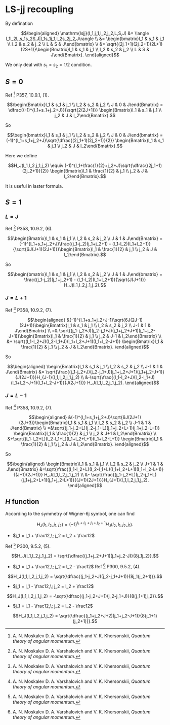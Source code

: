 # LS-jj recoupling

By defination
```math
\begin{aligned}
\mathrm{lsjj}(l_1,j_1,l_2,j_2,L,S,J) &= \langle l_1l_2L,s_1s_2S,J|l_1s_1j_1,l_2s_2j_2,J\rangle \\
&= \begin{bmatrix}l_1 & s_1 & j_1 \\ l_2 & s_2 & j_2 \\ L & S & J\end{bmatrix} \\
&= \sqrt{(2j_1+1)(2j_2+1)(2L+1)(2S+1)}\begin{Bmatrix}l_1 & s_1 & j_1 \\ l_2 & s_2 & j_2 \\ L & S & J\end{Bmatrix}.
\end{aligned}
```
We only deal with $s_1 = s_2 = 1/2$ condition.

## $S = 0$

Ref [^1] P357, 10.9.1, (1).
```math
\begin{Bmatrix}l_1 & s_1 & j_1 \\ l_2 & s_2 & j_2 \\ J & 0 & J\end{Bmatrix} = \dfrac{(-1)^{l_1+s_1+j_2+J}}{\sqrt{2(2J+1)}} \begin{Bmatrix}l_1 & s_1 & j_1 \\ j_2 & J & l_2\end{Bmatrix}.
```
So
```math
\begin{bmatrix}l_1 & s_1 & j_1 \\ l_2 & s_2 & j_2 \\ J & 0 & J\end{bmatrix} = (-1)^{l_1+s_1+j_2+J}\sqrt{\dfrac{(2j_1+1)(2j_2+1)}{2}} \begin{Bmatrix}l_1 & s_1 & j_1 \\ j_2 & J & l_2\end{Bmatrix}.
```

Here we define
```math
H_J(l_1,l_2,j_1,j_2) \equiv (-1)^{l_1+\frac{1}{2}+j_2+J}\sqrt{\dfrac{(2j_1+1)(2j_2+1)}{2}} \begin{Bmatrix}l_1 & \frac{1}{2} & j_1 \\ j_2 & J & l_2\end{Bmatrix}.
```
It is useful in laster formula.

## $S = 1$

### $L = J$

Ref [^1] P358, 10.9.2, (6).
```math
\begin{Bmatrix}l_1 & s_1 & j_1 \\ l_2 & s_2 & j_2 \\ J & 1 & J\end{Bmatrix} = (-1)^{l_1+s_1+j_2+J}\frac{(j_1-j_2)(j_1+j_2+1) - (l_1-l_2)(l_1+l_2+1)}{\sqrt{6J(J+1)(2J+1)}}\begin{Bmatrix}l_1 & \frac{1}{2} & j_1 \\ j_2 & J & l_2\end{Bmatrix}.
```
So
```math
\begin{bmatrix}l_1 & s_1 & j_1 \\ l_2 & s_2 & j_2 \\ J & 1 & J\end{bmatrix} = \frac{(j_1-j_2)(j_1+j_2+1) - (l_1-l_2)(l_1+l_2+1)}{\sqrt{J(J+1)}} H_J(l_1,l_2,j_1,j_2).
```

### $J = L + 1$
Ref [^1] P358, 10.9.2, (7).
```math
\begin{aligned}
&(-1)^{l_1+s_1+j_2+J-1}\sqrt{6J(2J-1)(2J+1)}\begin{Bmatrix}l_1 & s_1 & j_1 \\ l_2 & s_2 & j_2 \\ J-1 & 1 & J\end{Bmatrix} \\
=& \sqrt{(j_1-j_2+J)(j_2-j_1+J)(j_1+j_2+J+1)(j_1+j_2-J+1)}\begin{Bmatrix}l_1 & \frac{1}{2} & j_1 \\ j_2 & J-1 & l_2\end{Bmatrix} \\
 &+ \sqrt{(l_1-l_2+J)(l_2-l_1+J)(l_1+l_2+J+1)(l_1+l_2-J+1)} \begin{Bmatrix}l_1 & \frac{1}{2} & j_1 \\ j_2 & J & l_2\end{Bmatrix}.
\end{aligned}
```
So
```math
\begin{aligned}
\begin{Bmatrix}l_1 & s_1 & j_1 \\ l_2 & s_2 & j_2 \\ J-1 & 1 & J\end{Bmatrix} &= \sqrt{\frac{(j_1-j_2+J)(j_2-j_1+J)(j_1+j_2+J+1)(j_1+j_2-J+1)}{J(2J+1)}}H_{J-1}(l_1,l_2,j_1,j_2) \\
&-\sqrt{\frac{(l_1-l_2+J)(l_2-l_1+J)(l_1+l_2+J+1)(l_1+l_2-J+1)}{J(2J+1)}} H_J(l_1,l_2,j_1,j_2).
\end{aligned}
```

### $J = L - 1$
Ref [^1] P358, 10.9.2, (7).
```math
\begin{aligned}
&(-1)^{l_1+s_1+j_2+J}\sqrt{6J(2J+1)(2J+3)}\begin{Bmatrix}l_1 & s_1 & j_1 \\ l_2 & s_2 & j_2 \\ J-1 & 1 & J\end{Bmatrix} \\
=&\sqrt{(j_1-j_2+L)(j_2-j_1+L)(j_1+j_2+L+1)(j_1+j_2-L+1)} \begin{Bmatrix}l_1 & \frac{1}{2} & j_1 \\ j_2 & J+1 & l_2\end{Bmatrix} \\
&+\sqrt{(l_1-l_2+L)(l_2-l_1+L)(l_1+l_2+L+1)(l_1+l_2-L+1)} \begin{Bmatrix}l_1 & \frac{1}{2} & j_1 \\ j_2 & J & l_2\end{Bmatrix}.
\end{aligned}
```
So
```math
\begin{aligned}
\begin{Bmatrix}l_1 & s_1 & j_1 \\ l_2 & s_2 & j_2 \\ J+1 & 1 & J\end{Bmatrix} 
&=\sqrt{\frac{(l_1-l_2+L)(l_2-l_1+L)(l_1+l_2+L+1)(l_1+l_2-L+1)}{(J+1)(2J+1)}} H_J(l_1,l_2,j_1,j_2) \\
&- \sqrt{\frac{(j_1-j_2+L)(j_2-j_1+L)(j_1+j_2+L+1)(j_1+j_2-L+1)}{(J+1)(2J+1)}}H_{J+1}(l_1,l_2,j_1,j_2).
\end{aligned}
```

## $H$ function

According to the symmetry of Wigner-6j symbol, one can find
```math
H_J(l_1,l_2,j_1,j_2) = (-1)^{l_1+l_2+j_1+j_2+1} H_{J}(l_2,l_1,j_2,j_1).
```

- $j_1 = l_1 + \frac12,\; j_2 = l_2 + \frac12$

Ref [^1] P300, 9.5.2, (5).
```math
H_J(l_1,l_2,j_1,j_2) = \sqrt{\dfrac{(j_1+j_2+J+1)(j_1+j_2-J)}{8j_1j_2}}.
```

- $j_1 = l_1 + \frac12,\; j_2 = l_2 - \frac12$
Ref [^1] P300, 9.5.2, (4).
```math
H_J(l_1,l_2,j_1,j_2) = \sqrt{\dfrac{(j_1-j_2+J)(j_2-j_1+J+1)}{8j_1(j_2+1)}}.
```

- $j_1 = l_1 - \frac12,\; j_2 = l_2 + \frac12$
```math
H_J(l_1,l_2,j_1,j_2) = -\sqrt{\dfrac{(j_1-j_2+J+1)(j_2-j_1+J)}{8(j_1+1)j_2}}.
```

- $j_1 = l_1 - \frac12,\; j_2 = l_2 - \frac12$
```math
H_J(l_1,l_2,j_1,j_2) = \sqrt{\dfrac{(j_1+j_2+J+2)(j_1+j_2-J+1)}{8(j_1+1)(j_2+1)}}.
```

[^1]: A. N. Moskalev D. A. Varshalovich and V. K. Khersonskii, *Quantum theory of angular momentum*.